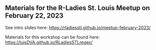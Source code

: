 ## Materials for the R-Ladies St. Louis Meetup on February 22, 2023

See intro slides here: https://rladiesstl.github.io/meetup-february-2023/

Materials for this workshop can be found here: https://luisDVA.github.io/RLadiesSTLregex/
